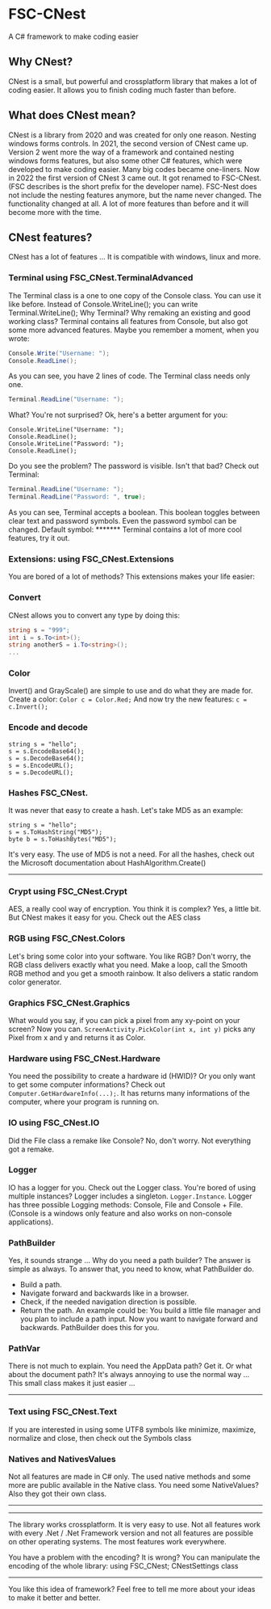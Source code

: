 # FSC-CNest
 A C# framework to make coding easier

## Why CNest?
CNest is a small, but powerful and crossplatform library that makes a lot of coding easier. It allows you to finish coding much faster than before.

## What does CNest mean?
CNest is a library from 2020 and was created for only one reason. Nesting windows forms controls. 
In 2021, the second version of CNest came up. Version 2 went more the way of a framework and contained nesting windows forms features, but also some other C# features, which were developed to make coding easier. Many big codes became one-liners.
Now in 2022 the first version of CNest 3 came out. It got renamed to FSC-CNest.
(FSC describes is the short prefix for the developer name). FSC-Nest does not include the nesting features anymore, but the name never changed. The functionality changed at all. A lot of more features than before and it will become more with the time.

## CNest features?
CNest has a lot of features ... It is compatible with windows, linux and more.

### Terminal using FSC_CNest.TerminalAdvanced
The Terminal class is a one to one copy of the Console class. You can use it like before. Instead of Console.WriteLine(); you can write Terminal.WriteLine();
Why Terminal? Why remaking an existing and good working class?
Terminal contains all features from Console, but also got some more advanced features.
Maybe you remember a moment, when you wrote:
```cs
Console.Write("Username: ");
Console.ReadLine();
```
As you can see, you have 2 lines of code. The Terminal class needs only one.
```cs
Terminal.ReadLine("Username: ");
```
What? You're not surprised? Ok, here's a better argument for you:
```
Console.WriteLine("Username: ");
Console.ReadLine();
Console.WriteLine("Password: ");
Console.ReadLine();
```
Do you see the problem? The password is visible. Isn't that bad?
Check out Terminal:
```cs
Terminal.ReadLine("Username: ");
Terminal.ReadLine("Password: ", true);
```
As you can see, Terminal accepts a boolean. This boolean toggles between clear text and password symbols.
Even the password symbol can be changed. Default symbol: *******
Terminal contains a lot of more cool features, try it out.

### Extensions: using FSC_CNest.Extensions
You are bored of a lot of methods? This extensions makes your life easier:

### Convert
CNest allows you to convert any type by doing this:
```cs
string s = "999";
int i = s.To<int>();
string anotherS = i.To<string>();
...
```

### Color
Invert() and GrayScale() are simple to use and do what they are made for.
Create a color:
`Color c = Color.Red;`
And now try the new features:
`c = c.Invert();`

### Encode and decode
```
string s = "hello";
s = s.EncodeBase64();
s = s.DecodeBase64();
s = s.EncodeURL();
s = s.DecodeURL();
```

### Hashes FSC_CNest.
It was never that easy to create a hash. Let's take MD5 as an example:
```
string s = "hello";
s = s.ToHashString("MD5");
byte b = s.ToHashBytes("MD5");
```
It's very easy. The use of MD5 is not a need. For all the hashes, check out the Microsoft documentation about HashAlgorithm.Create()

---

### Crypt using FSC_CNest.Crypt
AES, a really cool way of encryption. You think it is complex? Yes, a little bit. But CNest makes it easy for you. Check out the AES class

### RGB using FSC_CNest.Colors
Let's bring some color into your software. You like RGB? Don't worry, the RGB class delivers exactly what you need. Make a loop, call the Smooth RGB method and you get a smooth rainbow.
It also delivers a static random color generator.

### Graphics FSC_CNest.Graphics
What would you say, if you can pick a pixel from any xy-point on your screen? Now you can.
`ScreenActivity.PickColor(int x, int y)` picks any Pixel from x and y and returns it as Color.

### Hardware using FSC_CNest.Hardware
You need the possibility to create a hardware id (HWID)?
Or you only want to get some computer informations?
Check out `Computer.GetHardwareInfo(...);`. It has returns many informations of the computer, where your program is running on.

### IO using FSC_CNest.IO
Did the File class a remake like Console? No, don't worry. Not everything got a remake.

### Logger
IO has a logger for you. Check out the Logger class. You're bored of using multiple instances? Logger includes a singleton. `Logger.Instance`.
Logger has three possible Logging methods: Console, File and Console + File. (Console is a windows only feature and also works on non-console applications).

### PathBuilder
Yes, it sounds strange ... Why do you need a path builder? The answer is simple as always.
To answer that, you need to know, what PathBuilder do.
- Build a path.
- Navigate forward and backwards like in a browser.
- Check, if the needed navigation direction is possible.
- Return the path.
An example could be: You build a little file manager and you plan to include a path input. Now you want to navigate forward and backwards. PathBuilder does this for you.

### PathVar
There is not much to explain. You need the AppData path? Get it. Or what about the document path?
It's always annoying to use the normal way ... This small class makes it just easier ...

---

### Text using FSC_CNest.Text
If you are interested in using some UTF8 symbols like minimize, maximize, normalize and close, then check out the Symbols class

### Natives and NativesValues
Not all features are made in C# only. The used native methods and some more are public available in the Native class. You need some NativeValues? Also they got their own class.

---
---

The library works crossplatform. It is very easy to use. Not all features work with every .Net / .Net Framework version and not all features are possible on other operating systems. The most features work everywhere.

You have a problem with the encoding? It is wrong?
You can manipulate the encoding of the whole library:
using FSC_CNest;
CNestSettings class

---

You like this idea of framework? Feel free to tell me more about your ideas to make it better and better.
